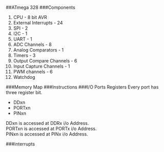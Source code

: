 ##ATmega 328
###Components
1. CPU - 8 bit AVR
2. External Interrupts - 24
3. SPI - 2
4. I2C - 1
5. UART - 1
6. ADC Channels - 8
7. Analog Comparators - 1
8. Timers - 3
9. Output Compare Channels - 6
10. Input Capture Channels - 1
11. PWM channels - 6
12. Watchdog    

###Memory Map
###Instructions
###I/O Ports Registers
Every port has three register bit.
 * DDxn
 * PORTxn
 * PINxn

DDxn is accessed at DDRx i/o Address.  
PORTxn is accessed at PORTx i/o Address.  
PINxn is accessed at PINx i/o Address.  


###interrupts



